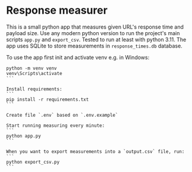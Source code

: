 # Response measurer
This is a small python app that measures given URL's response time and payload size.
Use any modern python version to run the project's main scripts `app.py` and `export_csv`. Tested to run at least with python 3.11.
The app uses SQLite to store measurements in `response_times.db` database.

To use the app first init and activate venv e.g. in Windows:
````
python -m venv venv
venv\Scripts\activate
```

Install requirements:
```
pip install -r requirements.txt
```

Create file `.env` based on `.env.example`

Start running measuring every minute:
```
python app.py
```

When you want to export measurements into a `output.csv` file, run:
```
python export_csv.py
```
